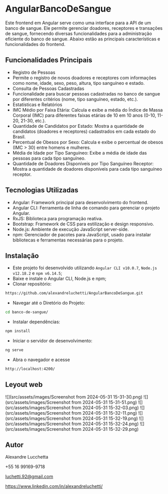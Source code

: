 # AngularBancoDeSangue

Este frontend em Angular serve como uma interface para a API de um banco de sangue. Ele permite gerenciar doadores, receptores e transações de sangue, fornecendo diversas funcionalidades para a administração eficiente do banco de sangue. Abaixo estão as principais características e funcionalidades do frontend.

## Funcionalidades Principais
- Registro de Pessoas
- Permite o registro de novos doadores e receptores com informações como nome, idade, sexo, peso, altura, tipo sanguíneo e estado.
- Consulta de Pessoas Cadastradas
- Funcionalidade para buscar pessoas cadastradas no banco de sangue por diferentes critérios (nome, tipo sanguíneo, estado, etc.).
- Estatísticas e Relatórios
- IMC Médio por Faixa Etária: Calcula e exibe a média do Índice de Massa Corporal (IMC) para diferentes faixas etárias de 10 em 10 anos (0-10, 11-20, 21-30, etc.).
- Quantidade de Candidatos por Estado: Mostra a quantidade de candidatos (doadores e receptores) cadastrados em cada estado do Brasil.
- Percentual de Obesos por Sexo: Calcula e exibe o percentual de obesos (IMC > 30) entre homens e mulheres.
- Média de Idade por Tipo Sanguíneo: Exibe a média de idade das pessoas para cada tipo sanguíneo.
- Quantidade de Doadores Disponíveis por Tipo Sanguíneo Receptor: Mostra a quantidade de doadores disponíveis para cada tipo sanguíneo receptor.

## Tecnologias Utilizadas
- Angular: Framework principal para desenvolvimento do frontend.
- Angular CLI: Ferramenta de linha de comando para gerenciar o projeto Angular.
- RxJS: Biblioteca para programação reativa.
- Bootstrap: Framework de CSS para estilização e design responsivo.
- Node.js: Ambiente de execução JavaScript server-side.
- npm: Gerenciador de pacotes para JavaScript, usado para instalar bibliotecas e ferramentas necessárias para o projeto.

## Instalação
- Este projeto foi desenvolvido utilizando `Angular CLI v10.0.7`, `Node.js v12.18.2` e `npm v6.14.5`;
- Baixe e instale o Angular CLI, Node.js e npm;
- Clonar repositório: 
```sh
https://github.com/alexandreluchetti/AngularBancoDeSangue.git
```
- Navegar até o Diretório do Projeto: 
```sh
cd banco-de-sangue/
```
- Instalar dependências: 
```sh
npm install
```
- Iniciar o servidor de desenvolvimento: 
```sh
ng serve
```
- Abra o navegador e acesse 
```sh
http://localhost:4200/
```

## Leyout web
![](src/assets/images/Screenshot from 2024-05-31 15-31-30.png)
![](src/assets/images/Screenshot from 2024-05-31 15-31-51.png)
![](src/assets/images/Screenshot from 2024-05-31 15-32-03.png)
![](src/assets/images/Screenshot from 2024-05-31 15-32-11.png)
![](src/assets/images/Screenshot from 2024-05-31 15-32-19.png)
![](src/assets/images/Screenshot from 2024-05-31 15-32-24.png)
![](src/assets/images/Screenshot from 2024-05-31 15-32-29.png)

## Autor
Alexandre Lucchetta

+55 16 99169-9718

luchetti.92@gmail.com

https://www.linkedin.com/in/alexandreluchetti/
